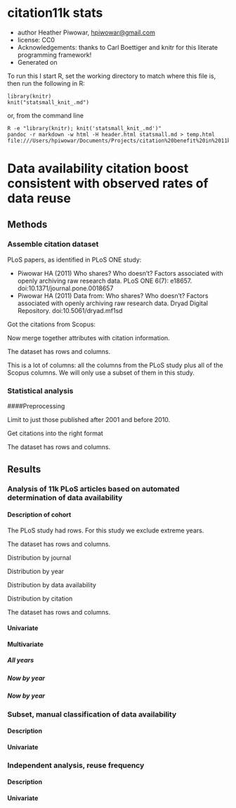 <!--roptions dev='png', fig.width=5, fig.height=5, tidy=FALSE, cache=TRUE, echo=TRUE, message=FALSE, warning=FALSE, autodep=TRUE-->

<!--begin.rcode setup, echo=FALSE, cache=FALSE
render_gfm() # use GFM hooks for output

# use imgur for hosting figures.  This is the default.
opts_knit$set(upload.fun=imgur_upload) # upload all images to imgur.com
knit_hooks$set(plot = hook_plot_html)
build_dep()
 
end.rcode-->


# citation11k stats 
 * author Heather Piwowar, <hpiwowar@gmail.com>
 * license: CC0
 * Acknowledgements: thanks to Carl Boettiger and knitr for this literate programming framework!
 * Generated on <!--rinline date() -->

To run this I start R, set the working directory to match where this file is, then run the following in R:

    library(knitr)  
    knit("statsmall_knit_.md")

or, from the command line

    R -e "library(knitr); knit('statsmall_knit_.md')"
    pandoc -r markdown -w html -H header.html statsmall.md > temp.html
    file:///Users/hpiwowar/Documents/Projects/citation%20benefit%20in%2011k%20study/citation11k/analysis/test.html

<!--begin.rcode workspace, messages=FALSE, echo=FALSE
# Clear the workspace and load package dependencies: 
rm(list=ls())   
require(ggplot2, quietly=T)
require(gplots, quietly=T)
require(plyr, quietly=T)
require(rms, quietly=T)
require(polycor, quietly=T)
require(ascii, quietly=T)

options(scipen=8)
end.rcode-->

<!-- begin.rcode gfmtable, echo=FALSE
# From https://gist.github.com/2050761
gfm_table <- function(x, ...){
  require(ascii)
  y <- capture.output(print(ascii(x, ...), type = 'org'))
  # substitute + with | for table markup
  # TODO: modify regex so that only + signs in markup, like -+- are substituted
  y <- gsub('[+]', '|', y)
  return(writeLines(y))
} 
#library(ascii)
#gfm_table(anova(fit))
end.rcode -->



# Data availability citation boost consistent with observed rates of data reuse

## Methods

### Assemble citation dataset

PLoS papers, as identified in PLoS ONE study:

- Piwowar HA (2011) Who shares? Who doesn’t? Factors associated with openly archiving raw research data. PLoS ONE 6(7): e18657. doi:10.1371/journal.pone.0018657
- Piwowar HA (2011) Data from: Who shares? Who doesn’t? Factors associated with openly archiving raw research data. Dryad Digital Repository. doi:10.5061/dryad.mf1sd

<!--begin.rcode
dfAttributes = read.csv("data/PLoSONE2011_rawdata.txt", sep="\t", header=TRUE, stringsAsFactors=F)
end.rcode-->

Got the citations from Scopus:

<!--begin.rcode
dfCitations = read.csv("data/scopus_all.csv", header=TRUE, stringsAsFactors=F)
end.rcode-->

Now merge together attributes with citation information.

<!--begin.rcode
dfCitationsAttributesRaw = merge(dfAttributes, dfCitations, by.x="pmid", by.y="PubMed.ID")
end.rcode-->

The dataset has <!--rinline dim(dfCitationsAttributesRaw)[1] --> rows and <!--rinline dim(dfCitationsAttributesRaw)[2] -->  columns.  

This is a lot of columns: all the columns from the PLoS study plus all of the Scopus columns.  We will only use a subset of them in this study.

### Statistical analysis



####Preprocessing


Limit to just those published after 2001 and before 2010.

<!--begin.rcode
dfCitationsAttributesRaw = subset(dfCitationsAttributesRaw, dfCitationsAttributesRaw$pubmed_year_published > 2000)
dfCitationsAttributesRaw = subset(dfCitationsAttributesRaw, dfCitationsAttributesRaw$pubmed_year_published < 2010)
dim(dfCitationsAttributesRaw)
end.rcode-->

Get citations into the right format

<!--begin.rcode sourcing, message=FALSE, warning=FALSE
dfCitationsAttributesRaw$nCitedBy = as.numeric(dfCitationsAttributesRaw$Cited.by)
dfCitationsAttributesRaw[which(is.na(dfCitationsAttributesRaw$nCitedBy)),]$nCitedBy=0
dim(dfCitationsAttributesRaw)
 
source("helpers.R")
source("preprocess_raw_data.R")
 
dfCitationsAttributes = preprocess.raw.data(dfCitationsAttributesRaw)
dim(dfCitationsAttributes)
options(scipen=8)

end.rcode-->


The dataset has <!--rinline dim(dfCitationsAttributes)[1] --> rows and <!--rinline dim(dfCitationsAttributes)[2] -->  columns. 


## Results


### Analysis of 11k PLoS articles based on automated determination of data availability

#### Description of cohort

The PLoS study had <!--rinline dim(dfAttributes)[1]--> rows.  For this study we exclude extreme years.

The dataset has <!--rinline dim(dfCitationsAttributes)[1] --> rows and <!--rinline dim(dfCitationsAttributes)[2] -->  columns.  


Distribution by journal
<!--begin.rcode
a = sort(table(dfCitationsAttributesRaw$pubmed_journal)/nrow(dfCitationsAttributesRaw), dec=T)[1:10]
gfm_table(cbind(names(a), round(a, 2)))
end.rcode-->

Distribution by year
<!--begin.rcode
gfm_table(table(dfCitationsAttributesRaw$pubmed_year)/nrow(dfCitationsAttributesRaw))
end.rcode-->

Distribution by data availability
<!--begin.rcode
gfm_table(table(dfCitationsAttributesRaw$in_ae_or_geo)/nrow(dfCitationsAttributesRaw))
end.rcode-->

Distribution by citation

The dataset has <!--rinline dim(dfCitationsAttributes)[1] --> rows and <!--rinline dim(dfCitationsAttributes)[2] -->  columns.  


<!--begin.rcode libraryggplot2, message=FALSE
qplot(nCitedBy.log, data=dfCitationsAttributes)
end.rcode-->

<!--begin.rcode 
summary(dfCitationsAttributes$nCitedBy)
end.rcode-->

#### Univariate

<!--begin.rcode
dat = dfCitationsAttributes

# Number of papers vs Data availability
tapply(dat$nCitedBy>=0,
       dat$dataset.in.geo.or.ae.int,
       sum)

# Number of citations vs Data availability
tapply(dat$nCitedBy,
       dat$dataset.in.geo.or.ae.int,
       sum)

# Number of citations vs Data availability
with(dat, tapply(nCitedBy, dataset.in.geo.or.ae.int, summary))

table(dat$dataset.in.geo.or.ae.int)
boxplot(nCitedBy+1 ~ dataset.in.geo.or.ae.int,
        data = dat,
        boxwex = 0.5, 
        names=c("Data Not Shared", "Data Shared"), 
        ylab = "Number of Citations", outline=T, notch=F, log="y")

end.rcode-->
    
<!--begin.rcode univariatecorrnowarnings, warning=FALSE, fig.width=9, fig.height=9
source("helpers.R")

dat = dfCitationsAttributes
myhetcorr = hetcor.modified(dat, use="pairwise.complete.obs", std.err=FALSE, pd=FALSE)
mycor = myhetcorr$correlations
colnames(mycor) = colnames(myhetcorr$correlations)    
rownames(mycor) = rownames(myhetcorr$correlations)    

a = sort(mycor[,"nCitedBy.log"], dec=T)
gfm_table(cbind(names(a), round(a, 2)))

    
univarate.citation.predictors = which(abs(mycor[,"nCitedBy.log"]) > 0.1)
#univarate.citation.predictors
length(univarate.citation.predictors)    
topcor = mycor[univarate.citation.predictors, univarate.citation.predictors]



heatmap.2(topcor, col=bluered(16), cexRow=1, cexCol = 1, symm = TRUE, dend = "row", trace = "none", main = "Thesis Data", margins=c(15,15), key=FALSE, keysize=0.1)


end.rcode-->
    
<!--begin.rcode univariateqplots, fig.width=9, fig.height=9
 

dat.subset = dfCitationsAttributes
with(dat.subset, tapply(nCitedBy, pubmed.year.published, median, na.rm=T))


num_authors_breaks = c(1, 5, 10, 20, 40)
citation_breaks = c(1, 10, 40, 100, 400, 1000)

with(dat.subset, tapply(nCitedBy, cut(num.authors.tr, num_authors_breaks), median, na.rm=T))


qplot(num.authors.tr, 1+nCitedBy, color=factor(dataset.in.geo.or.ae), data=dat.subset) + geom_smooth() + scale_x_continuous(trans="log10", breaks=num_authors_breaks, labels=num_authors_breaks) + scale_y_continuous(trans="log10", breaks=citation_breaks, labels=citation_breaks)

qplot(pubmed.date.in.pubmed, 1+nCitedBy, color=factor(dataset.in.geo.or.ae), data=dat.subset) + geom_smooth() + scale_y_continuous(trans="log10", breaks=citation_breaks, labels=citation_breaks)


x_breaks = quantile(dat.subset$journal.impact.factor.tr, na.rm=T)
qplot(journal.impact.factor.tr, 1+nCitedBy, color=factor(dataset.in.geo.or.ae), data=dat.subset) + geom_smooth() + scale_x_continuous(trans="log10", breaks=x_breaks, labels=x_breaks) + scale_y_continuous(trans="log10", breaks=citation_breaks, labels=citation_breaks)

qplot(pubmed.is.core.clinical.journal, 1+nCitedBy, color=factor(dataset.in.geo.or.ae), data=dat.subset) + geom_boxplot() + scale_y_continuous(trans="log10", breaks=citation_breaks, labels=citation_breaks)

qplot(pubmed.is.open.access, 1+nCitedBy, color=factor(dataset.in.geo.or.ae), data=dat.subset) + geom_boxplot() + scale_y_continuous(trans="log10", breaks=citation_breaks, labels=citation_breaks)

x_breaks = quantile(dat.subset$first.author.num.prev.pubs.tr, na.rm=T)
qplot(first.author.num.prev.pubs.tr, 1+nCitedBy, color=factor(dataset.in.geo.or.ae), data=dat.subset) + geom_smooth() + scale_x_continuous(trans="log10", breaks=x_breaks, labels=x_breaks) + scale_y_continuous(trans="log10", breaks=citation_breaks, labels=citation_breaks)

x_breaks = quantile(dat.subset$last.author.num.prev.pubs.tr, na.rm=T)
qplot(last.author.num.prev.pubs.tr, 1+nCitedBy, color=factor(dataset.in.geo.or.ae), data=dat.subset) + geom_smooth() + scale_x_continuous(trans="log10", breaks=x_breaks, labels=x_breaks) + scale_y_continuous(trans="log10", breaks=citation_breaks, labels=citation_breaks)

x_breaks = quantile(dat.subset$last.author.num.prev.pmc.cites.tr, na.rm=T)
qplot(last.author.num.prev.pmc.cites.tr, 1+nCitedBy, color=factor(dataset.in.geo.or.ae), data=dat.subset) + geom_smooth() + scale_x_continuous(trans="log10", breaks=x_breaks, labels=x_breaks) + scale_y_continuous(trans="log10", breaks=citation_breaks, labels=citation_breaks)

x_breaks = quantile(dat.subset$institution.mean.norm.citation.score, na.rm=T)
qplot(institution.mean.norm.citation.score, 1+nCitedBy, color=factor(dataset.in.geo.or.ae), data=dat.subset) + geom_smooth() + scale_x_continuous(trans="log10", breaks=x_breaks, labels=x_breaks) + scale_y_continuous(trans="log10", breaks=citation_breaks, labels=citation_breaks)



end.rcode-->

#### Multivariate



##### All years

<!--begin.rcode

###### ANALYSIS
  
# Some helper functions
calcCI.exp= function(res, param) {
  coefs = summary(res)$coeff
  coeff = coefs[param,]
  x = coeff[1]
  stderr = coeff[2]
  p = coeff[4]
  return(data.frame(param = param,
              est = round(exp(x), 2), 
              ciLow = round(exp(x - 1.96*stderr), 2),
              ciHigh = round(exp(x + 1.96*stderr), 2), 
              p = round(p, 3)))
}

calcCI.noexp= function(res, param) {
  coefs = summary(res)$coeff
  coeff = coefs[param,]
  x = coeff[1]
  stderr = coeff[2]
  p = coeff[4]
  return(data.frame(param = param,
              est = round(x, 2), 
              ciLow = round(x - 1.96*stderr, 2),
              ciHigh = round(x + 1.96*stderr, 2), 
              p = round(p, 3)))
}

      

#### Looks like this is the analysis
fit = lm(nCitedBy.log ~ rcs(num.authors.tr, 3) + 
rcs(pubmed.date.in.pubmed, 3) +
rcs(first.author.num.prev.pubs.tr, 3) +           
rcs(first.author.num.prev.pmc.cites.tr, 3) +     
rcs(first.author.year.first.pub.ago.tr, 3) +     
rcs(last.author.num.prev.pubs.tr, 3) +           
rcs(last.author.num.prev.pmc.cites.tr, 3) +      
rcs(last.author.year.first.pub.ago.tr, 3) +
country.usa +              
pubmed.is.open.access +              
rcs(institution.mean.norm.citation.score, 3) +
rcs(journal.num.articles.2008.tr, 3) +           
rcs(journal.cited.halflife, 3) +                 
rcs(journal.impact.factor.tr, 3) +               
factor(pubmed.is.cancer) +
factor(pubmed.is.animals) +
factor(pubmed.is.plants) +
factor(pubmed.is.core.clinical.journal) +
factor(dataset.in.geo.or.ae)
           , dfCitationsAttributes)


gfm_table(anova(fit))

fit

print(calcCI.exp(fit, "factor(dataset.in.geo.or.ae).L"))   


end.rcode-->

##### Now by year

<!--begin.rcode

do_analysis = function(mydat) {
  myfit = lm(nCitedBy.log ~ rcs(num.authors.tr, 3) + 
  rcs(pubmed.date.in.pubmed, 3) +
  #rcs(first.author.num.prev.pubs.tr, 3) +           
  rcs(first.author.num.prev.pmc.cites.tr, 3) +     
  #rcs(first.author.year.first.pub.ago.tr, 3) +     
  #rcs(last.author.num.prev.pubs.tr, 3) +           
  rcs(last.author.num.prev.pmc.cites.tr, 3) +      
  #rcs(last.author.year.first.pub.ago.tr, 3) +
  #country.usa +              
  pubmed.is.open.access +              
  rcs(institution.mean.norm.citation.score, 3) +
  rcs(journal.num.articles.2008.tr, 3) +           
  #rcs(journal.cited.halflife, 3) +                 
  rcs(journal.impact.factor.tr, 3) +               
  factor(pubmed.is.cancer) +
  factor(pubmed.is.animals) +
  #factor(pubmed.is.plants) +
  #factor(pubmed.is.core.clinical.journal) +
  factor(dataset.in.geo.or.ae)
             , mydat)

  gfm_table(anova(myfit))

  myfit

  calcCI.exp(myfit, "factor(dataset.in.geo.or.ae).L")
}

estimates_by_year = data.frame()
for (year in seq(2001, 2009)) {
  dat.subset.year = subset(dfCitationsAttributes, pubmed.year.published==year)
  results = do_analysis(dat.subset.year)
  print(results)
  estimates_by_year = rbind(estimates_by_year, cbind(year=year, results))
}

estimates_by_year

ggplot(estimates_by_year, aes(x=year, y=est)) + geom_line() + 
  geom_errorbar(width=.1, aes(ymin=ciLow, ymax=ciHigh)) +
  scale_x_continuous(name='year of publication') +
  scale_y_continuous(limits=c(0, 2.5), name='citations proportion for \n(papers with available data)/(those without)')

end.rcode-->

##### Now by year

<!--begin.rcode

# Using analysis method of splines, consistent with current study

  dat.subset.previous.study = subset(dfCitationsAttributes, (pubmed.year.published<2003) & (pubmed.is.cancer==1) & (pubmed.is.humans==1))

  dim(dat.subset.previous.study)

  myfitprev = lm(nCitedBy.log ~ 
    rcs(pubmed.date.in.pubmed, 3) +
    country.usa +              
    rcs(journal.impact.factor.tr, 3) +               
    factor(dataset.in.geo.or.ae)
               , dat.subset.previous.study)

  gfm_table(anova(myfitprev))

  myfitprev

  calcCI.exp(myfitprev, "factor(dataset.in.geo.or.ae).L")

# Using analysis method of linear fit, consistent with previous study

  myfitprev = lm(nCitedBy.log ~ 
    pubmed.date.in.pubmed +
    country.usa +              
    journal.impact.factor.tr +               
    factor(dataset.in.geo.or.ae)
               , dat.subset.previous.study)

  gfm_table(anova(myfitprev))

  myfitprev

  calcCI.exp(myfitprev, "factor(dataset.in.geo.or.ae).L")

end.rcode-->


### Subset, manual classification of data availability 

#### Description

#### Univariate



### Independent analysis, reuse frequency

#### Description

#### Univariate

